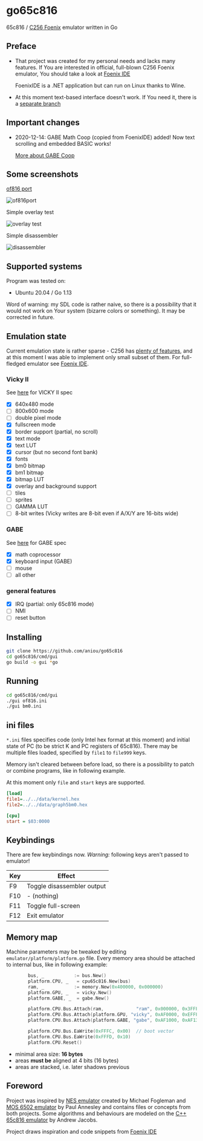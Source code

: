 # go65c816
65c816 / [C256 Foenix](https://c256foenix.com/) emulator written in Go

## Preface

* That project was created for my personal needs and lacks many features.
  If You are interested in official, full-blown C256 Foenix emulator, You
  should take a look at [Foenix IDE](https://github.com/Trinity-11/FoenixIDE)

  FoenixIDE is a .NET application but can run on Linux thanks to Wine.

* At this moment text-based interface doesn't work. If You need it, there
  is a [separate branch](https://github.com/aniou/go65c816/tree/tui)

## Important changes

* 2020-12-14: GABE Math Coop (copied from FoenixIDE) added!
  Now text scrolling and embedded BASIC works!

  [More about GABE Coop](https://wiki.c256foenix.com/index.php?title=GABE#GABE_Integer_Math_Coprocessor_.28.2400:0100_.E2.80.93_.2400:012B.29)

## Some screenshots

[of816 port](https://github.com/aniou/of816/tree/C256/platforms/C256)

![of816port](images/of816.png)

Simple overlay test

![overlay test](images/graph5bm0.png)

Simple disassembler

![disassembler](images/disasm.png)

## Supported systems

Program was tested on:

* Ubuntu 20.04 / Go 1.13
 
Word of warning: my SDL code is rather naive, so there is a possibility that
it would not work on Your system (bizarre colors or something). It may be
corrected in future.

## Emulation state

Current emulation state is rather sparse - C256 has 
[plenty of features](https://wiki.c256foenix.com/index.php?title=Main_Page),
and at this moment I was able to implement only small subset of them. For
full-fledged emulator see [Foenix IDE](https://github.com/Trinity-11/FoenixIDE).

### Vicky II

See [here](https://wiki.c256foenix.com/index.php?title=VICKY_II) for VICKY II spec

- [x] 640x480 mode
- [ ] 800x600 mode
- [ ] double pixel mode
- [x] fullscreen mode
- [x] border support (partial, no scroll)
- [x] text mode 
- [x] text LUT
- [x] cursor (but no second font bank)
- [x] fonts
- [x] bm0 bitmap
- [x] bm1 bitmap
- [x] bitmap LUT
- [x] overlay and background support
- [ ] tiles
- [ ] sprites
- [ ] GAMMA LUT
- [ ] 8-bit writes (Vicky writes are 8-bit even if A/X/Y are 16-bits wide)

### GABE

See [here](https://wiki.c256foenix.com/index.php?title=GABE) for GABE spec

- [x] math coprocessor
- [x] keyboard input (GABE)
- [ ] mouse
- [ ] all other

### general features

- [x] IRQ (partial: only 65c816 mode)
- [ ] NMI
- [ ] reset button

## Installing

```bash
git clone https://github.com/aniou/go65c816
cd go65c816/cmd/gui
go build -o gui *go
```

## Running

```bash
cd go65c816/cmd/gui
./gui of816.ini 
./gui bm0.ini
```

## ini files

`*.ini` files specifies code (only Intel hex format at this moment) and 
initial state of PC (to be strict K and PC registers of 65c816). There
may be multiple files loaded, specified by `file1` to `file999` keys.

Memory isn't cleared between before load, so there is a possibility to
patch or combine programs, like in following example.

At this moment only `file` and `start` keys are supported.

```ini
[load]
file1=../../data/kernel.hex
file2=../../data/graph5bm0.hex

[cpu]
start = $03:0000
```

## Keybindings

There are few keybindings now. 
*Warning:* following keys aren't passed to emulator!

|Key     |Effect
---------|---------------------------
F9       |Toggle disassembler output
F10      |- (nothing)
F11      |Toggle full-screen
F12      |Exit emulator

## Memory map

Machine parameters may be tweaked by editing `emulator/platform/platform.go` file. Every memory area should be attached to internal bus, like in following example:

```go
        bus, _           := bus.New()
        platform.CPU, _   = cpu65c816.New(bus)
        ram, _           := memory.New(0x400000, 0x000000)
        platform.GPU, _   = vicky.New()
        platform.GABE, _  = gabe.New()

        platform.CPU.Bus.Attach(ram,            "ram", 0x000000, 0x3FFFFF)
        platform.CPU.Bus.Attach(platform.GPU, "vicky", 0xAF0000, 0xEFFFFF)
        platform.CPU.Bus.Attach(platform.GABE, "gabe", 0xAF1000, 0xAF13FF)

        platform.CPU.Bus.EaWrite(0xFFFC, 0x00)  // boot vector
        platform.CPU.Bus.EaWrite(0xFFFD, 0x10)
        platform.CPU.Reset()

```

 * minimal area size: **16 bytes**
 * areas **must be** aligned at 4 bits (16 bytes)
 * areas are stacked, i.e. later shadows previous 

## Foreword

Project was inspired by [NES emulator](https://github.com/fogleman/nes) created by Michael Fogleman and [MOS 6502 emulator](https://github.com/pda/go6502) by Paul Annesley and contains files or concepts from both projects. Some algorithms and behaviours are modeled on the [C++ 65c816 emulator](https://github.com/andrew-jacobs/emu816) by Andrew Jacobs.

Project draws inspiration and code snippets from [Foenix IDE](https://github.com/Trinity-11/FoenixIDE)

